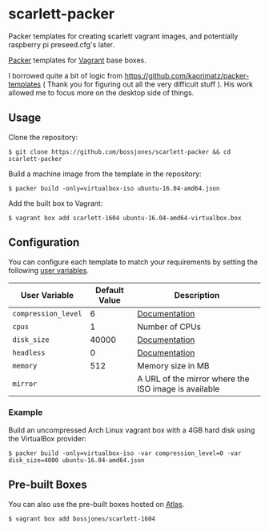 # scarlett-packer
Packer templates for creating scarlett vagrant images, and potentially raspberry pi preseed.cfg's later.

[Packer](https://www.packer.io/) templates for [Vagrant](https://www.vagrantup.com/) base boxes.

I borrowed quite a bit of logic from https://github.com/kaorimatz/packer-templates ( Thank you for figuring out all the very difficult stuff ). His work allowed me to focus more on the desktop side of things.

## Usage

Clone the repository:

    $ git clone https://github.com/bossjones/scarlett-packer && cd scarlett-packer

Build a machine image from the template in the repository:

    $ packer build -only=virtualbox-iso ubuntu-16.04-amd64.json

Add the built box to Vagrant:

    $ vagrant box add scarlett-1604 ubuntu-16.04-amd64-virtualbox.box

## Configuration

You can configure each template to match your requirements by setting the following [user variables](https://packer.io/docs/templates/user-variables.html).

 User Variable       | Default Value | Description
---------------------|---------------|----------------------------------------------------------------------------------------
 `compression_level` | 6             | [Documentation](https://packer.io/docs/post-processors/vagrant.html#compression_level)
 `cpus`              | 1             | Number of CPUs
 `disk_size`         | 40000         | [Documentation](https://packer.io/docs/builders/virtualbox-iso.html#disk_size)
 `headless`          | 0             | [Documentation](https://packer.io/docs/builders/virtualbox-iso.html#headless)
 `memory`            | 512           | Memory size in MB
 `mirror`            |               | A URL of the mirror where the ISO image is available

### Example

Build an uncompressed Arch Linux vagrant box with a 4GB hard disk using the VirtualBox provider:

    $ packer build -only=virtualbox-iso -var compression_level=0 -var disk_size=4000 ubuntu-16.04-amd64.json

## Pre-built Boxes

You can also use the pre-built boxes hosted on [Atlas](https://atlas.hashicorp.com/kaorimatz).

    $ vagrant box add bossjones/scarlett-1604
